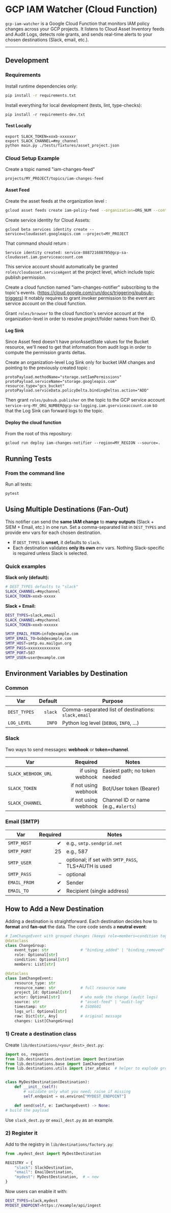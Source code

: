 # GCP IAM Watcher (Cloud Function)

`gcp-iam-watcher` is a Google Cloud Function that monitors IAM policy changes across your GCP projects.
It listens to Cloud Asset Inventory feeds and Audit Logs, detects role grants, and sends real-time alerts to your chosen destinations (Slack, email, etc.).

---

## Development

### Requirements

Install runtime dependencies only:

```bash
pip install -r requirements.txt
````

Install everything for local development (tests, lint, type-checks):

```
pip install -r requirements-dev.txt
```

#### Test Locally

```
export SLACK_TOKEN=xoxb-xxxxxxr
export SLACK_CHANNEL=#my_channel
python main.py ./tests/fixtures/asset_project.json
```

### Cloud Setup Example

Create a topic named "iam-changes-feed"

```
projects/MY_PROJECT/topics/iam-changes-feed
```

#### Asset Feed

Create the asset feeds at the organization level :

```bash
gcloud asset feeds create iam-policy-feed --organization=ORG_NUM --content-type=iam-policy --asset-types=".*" --pubsub-topic=projects/MY_PROJECT/topics/iam-changes-feed
```

Create service identity for Cloud Assets:

```
gcloud beta services identity create --service=cloudasset.googleapis.com --project=MY_PROJECT
```

That command should return :

```
Service identity created: service-888721688705@gcp-sa-cloudasset.iam.gserviceaccount.com
```

This service account should automatically be granted `roles/cloudasset.serviceAgent` at the project level, which include
topic publish permission.

Create a cloud function named "iam-changes-notifier" subscribing to the topic's
events. (https://cloud.google.com/run/docs/triggering/pubsub-triggers)
It notably requires to grant invoker permission to the event arc service account on the cloud function.

Grant `roles/browser` to the cloud function's service account at the organization-level in order to resolve
project/folder names from their ID.

#### Log Sink

Since Asset feed doesn't have priorAssetState values for the Bucket resource, we'll need to get that information from
audit logs in order to compute the permission grants deltas.

Create an organization-level Log Sink only for bucket IAM changes and pointing to the previously created topic :

```
protoPayload.methodName="storage.setIamPermissions"
protoPayload.serviceName="storage.googleapis.com"
resource.type="gcs_bucket"
protoPayload.serviceData.policyDelta.bindingDeltas.action="ADD"
```

Then grant `roles/pubsub.publisher` on the topic to the GCP service account
`service-org-MY_ORG_NUMBER@gcp-sa-logging.iam.gserviceaccount.com` so that the Log Sink can forward logs to the topic.

#### Deploy the cloud function

From the root of this repository:

```
gcloud run deploy iam-changes-notifier --region=MY_REGION --source=.
```

## Running Tests

### From the command line

Run all tests:

```bash
pytest
```

## Using Multiple Destinations (Fan-Out)

This notifier can send the **same IAM change** to **many outputs** (Slack + SIEM + Email, etc.) in one run.
Set a comma-separated list in `DEST_TYPES` and provide env vars for each chosen destination.

* If `DEST_TYPES` is **unset**, it defaults to `slack`.
* Each destination validates **only its own** env vars. Nothing Slack-specific is required unless Slack is selected.

### Quick examples

**Slack only (default):**

```bash
# DEST_TYPES defaults to "slack"
SLACK_CHANNEL=#mychannel
SLACK_TOKEN=xoxb-xxxxx
```

**Slack + Email:**

```bash
DEST_TYPES=slack,email
SLACK_CHANNEL=#mychannel
SLACK_TOKEN=xoxb-xxxxxx

SMTP_EMAIL_FROM=info@example.com
SMTP_EMAIL_TO=bob@example.com
SMTP_HOST=smtp.eu.mailgun.org
SMTP_PASS=xxxxxxxxxxxxxx
SMTP_PORT=587
SMTP_USER=user@example.com
```

## Environment Variables by Destination

### Common

| Var          | Default | Purpose                                             |
|--------------|--------:|-----------------------------------------------------|
| `DEST_TYPES` | `slack` | Comma-separated list of destinations: `slack,email` |
| `LOG_LEVEL`  |  `INFO` | Python log level (`DEBUG`, `INFO`, …)               |

### Slack

Two ways to send messages: **webhook** or **token+channel**.

| Var                 |             Required | Notes                                |
|---------------------|---------------------:|--------------------------------------|
| `SLACK_WEBHOOK_URL` |     if using webhook | Easiest path; no token needed        |
| `SLACK_TOKEN`       | if not using webhook | Bot/User token (Bearer)              |
| `SLACK_CHANNEL`     | if not using webhook | Channel ID or name (e.g., `#alerts`) |

### Email (SMTP)

| Var          | Required | Notes                                               |
|--------------|---------:|-----------------------------------------------------|
| `SMTP_HOST`  |       ✔︎ | e.g., `smtp.sendgrid.net`                           |
| `SMTP_PORT`  |       25 | e.g., 587                                           |
| `SMTP_USER`  |        – | optional; if set with `SMTP_PASS`, TLS+AUTH is used |
| `SMTP_PASS`  |        – | optional                                            |
| `EMAIL_FROM` |       ✔︎ | Sender                                              |
| `EMAIL_TO`   |       ✔︎ | Recipient (single address)                          |

## How to Add a New Destination

Adding a destination is straightforward. Each destination decides how to **format** and **fan-out** the data. The core
code sends a **neutral event**:

```python
# IamChangeEvent with grouped changes (keeps role↔members↔condition together)
@dataclass
class ChangeGroup:
    event_type: str              # "binding_added" | "binding_removed"
    role: Optional[str]
    condition: Optional[str]
    members: List[str]

@dataclass
class IamChangeEvent:
    resource_type: str
    resource_name: str           # full resource name
    project_id: Optional[str]
    actor: Optional[str]         # who made the change (audit logs)
    source: str                  # "asset-feed" | "audit-log"
    timestamp: str               # ISO8601
    logs_url: Optional[str]
    raw: Dict[str, Any]          # original message
    changes: List[ChangeGroup]
```

### 1) Create a destination class

Create `lib/destinations/<your_dest>_dest.py`:

```python
import os, requests
from lib.destinations.destination import Destination
from lib.destinations.base import IamChangeEvent
from lib.destinations.utils import iter_atomic  # helper to explode groups → (role,member,cond)


class MyDestDestination(Destination):
    def __init__(self):
        # validate only what you need; raise if missing
        self.endpoint = os.environ["MYDEST_ENDPOINT"]

    def send(self, e: IamChangeEvent) -> None:
# build the payload
```

Use `slack_dest.py` or `email_dest.py` as an example.

### 2) Register it

Add to the registry in `lib/destinations/factory.py`:

```python
from .mydest_dest import MyDestDestination

REGISTRY = {
    "slack": SlackDestination,
    "email": EmailDestination,
    "mydest": MyDestDestination,  # ← new
}
```

Now users can enable it with:

```bash
DEST_TYPES=slack,mydest
MYDEST_ENDPOINT=https://example/api/ingest
```
